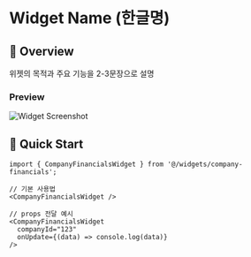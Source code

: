 # Widget Name (한글명)

## 📖 Overview
위젯의 목적과 주요 기능을 2-3문장으로 설명

### Preview
![Widget Screenshot](./docs/screenshot.png)

## 🚀 Quick Start

```tsx
import { CompanyFinancialsWidget } from '@/widgets/company-financials';

// 기본 사용법
<CompanyFinancialsWidget />

// props 전달 예시
<CompanyFinancialsWidget 
  companyId="123"
  onUpdate={(data) => console.log(data)}
/>